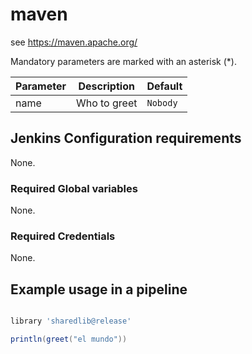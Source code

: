 # maven 

see https://maven.apache.org/

Mandatory parameters are marked with an asterisk (*).

| Parameter | Description | Default |
|---|---|---|
| name | Who to greet | `Nobody` |

## Jenkins Configuration requirements

None.

### Required Global variables 

None.

### Required Credentials

None.

## Example usage in a pipeline

```groovy

library 'sharedlib@release'

println(greet("el mundo"))

```
